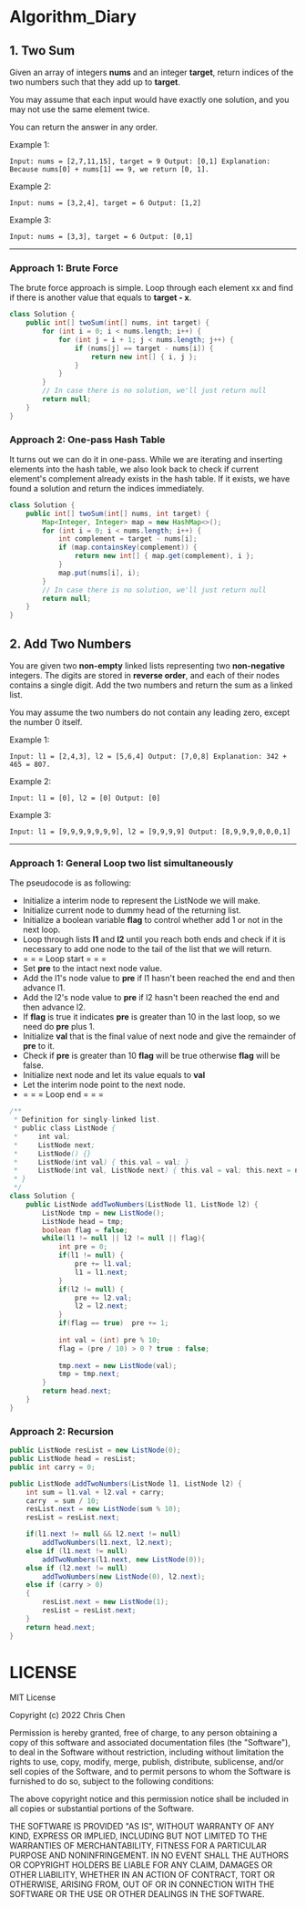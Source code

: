 # Algorithm_Diary

## 1. Two Sum

Given an array of integers **nums** and an integer **target**, return indices of the two numbers such that they add up to **target**.

You may assume that each input would have exactly one solution, and you may not use the same element twice.

You can return the answer in any order.

Example 1:

``
Input: nums = [2,7,11,15], target = 9
Output: [0,1]
Explanation: Because nums[0] + nums[1] == 9, we return [0, 1].
``

Example 2:

``
Input: nums = [3,2,4], target = 6
Output: [1,2]
``

Example 3:

``
Input: nums = [3,3], target = 6
Output: [0,1]
``

---------------
### Approach 1: Brute Force

The brute force approach is simple. Loop through each element xx and find if there is another value that equals to **target - x**.
```java
class Solution {
    public int[] twoSum(int[] nums, int target) {
        for (int i = 0; i < nums.length; i++) {
            for (int j = i + 1; j < nums.length; j++) {
                if (nums[j] == target - nums[i]) {
                    return new int[] { i, j };
                }
            }
        }
        // In case there is no solution, we'll just return null
        return null;
    }
}
```

### Approach 2: One-pass Hash Table 

It turns out we can do it in one-pass. While we are iterating and inserting elements into the hash table, we also look back to check if current element's complement already exists in the hash table. If it exists, we have found a solution and return the indices immediately.
```java
class Solution {
    public int[] twoSum(int[] nums, int target) {
        Map<Integer, Integer> map = new HashMap<>();
        for (int i = 0; i < nums.length; i++) {
            int complement = target - nums[i];
            if (map.containsKey(complement)) {
                return new int[] { map.get(complement), i };
            }
            map.put(nums[i], i);
        }
        // In case there is no solution, we'll just return null
        return null;
    }
}
```

## 2. Add Two Numbers

You are given two **non-empty** linked lists representing two **non-negative** integers. The digits are stored in **reverse order**, and each of their nodes contains a single digit. Add the two numbers and return the sum as a linked list.

You may assume the two numbers do not contain any leading zero, except the number 0 itself.

Example 1:

``
Input: l1 = [2,4,3], l2 = [5,6,4]
Output: [7,0,8]
Explanation: 342 + 465 = 807.
``

Example 2:

``
Input: l1 = [0], l2 = [0]
Output: [0]
``

Example 3:

``
Input: l1 = [9,9,9,9,9,9,9], l2 = [9,9,9,9]
Output: [8,9,9,9,0,0,0,1]
``

---------------
### Approach 1: General Loop two list simultaneously

The pseudocode is as following:
- Initialize a interim node to represent the ListNode we will make.
- Initialize current node to dummy head of the returning list.
- Initialize a boolean variable **flag** to control whether add 1 or not in the next loop.
- Loop through lists **l1** and **l2** until you reach both ends and check if it is necessary to add one node to the tail of the list that we will return.
- = = = Loop start = = =
- Set **pre** to the intact next node value.
- Add the l1's node value to **pre** if l1 hasn't been reached the end and then advance l1.
- Add the l2's node value to **pre** if l2 hasn't been reached the end and then advance l2.
- If **flag** is true it indicates **pre** is greater than 10 in the last loop, so we need do **pre** plus 1.
- Initialize **val** that is the final value of next node and give the remainder of **pre** to it.
- Check if **pre** is greater than 10 **flag** will be true otherwise **flag** will be false.
- Initialize next node and let its value equals to **val**
- Let the interim node point to the next node.
- = = = Loop end = = =


```java
/**
 * Definition for singly-linked list.
 * public class ListNode {
 *     int val;
 *     ListNode next;
 *     ListNode() {}
 *     ListNode(int val) { this.val = val; }
 *     ListNode(int val, ListNode next) { this.val = val; this.next = next; }
 * }
 */
class Solution {
    public ListNode addTwoNumbers(ListNode l1, ListNode l2) {
        ListNode tmp = new ListNode();
        ListNode head = tmp;
        boolean flag = false;
        while(l1 != null || l2 != null || flag){
            int pre = 0;
            if(l1 != null) {
                pre += l1.val;
                l1 = l1.next;
            }
            if(l2 != null) {
                pre += l2.val;
                l2 = l2.next;
            }
            if(flag == true)  pre += 1;
            
            int val = (int) pre % 10;
            flag = (pre / 10) > 0 ? true : false;
            
            tmp.next = new ListNode(val);
            tmp = tmp.next;
        }
        return head.next;
    }
}
```

### Approach 2: Recursion

```java
public ListNode resList = new ListNode(0);
public ListNode head = resList;
public int carry = 0;

public ListNode addTwoNumbers(ListNode l1, ListNode l2) { 
    int sum = l1.val + l2.val + carry;
    carry  = sum / 10;
    resList.next = new ListNode(sum % 10);
    resList = resList.next;

    if(l1.next != null && l2.next != null)
        addTwoNumbers(l1.next, l2.next);  
    else if (l1.next != null)
        addTwoNumbers(l1.next, new ListNode(0)); 
    else if (l2.next != null)
        addTwoNumbers(new ListNode(0), l2.next);   
    else if (carry > 0)
    {
        resList.next = new ListNode(1);
        resList = resList.next;
    }     
    return head.next;
}
```


# LICENSE 
MIT License

Copyright (c) 2022 Chris Chen

Permission is hereby granted, free of charge, to any person obtaining a copy
of this software and associated documentation files (the "Software"), to deal
in the Software without restriction, including without limitation the rights
to use, copy, modify, merge, publish, distribute, sublicense, and/or sell
copies of the Software, and to permit persons to whom the Software is
furnished to do so, subject to the following conditions:

The above copyright notice and this permission notice shall be included in all
copies or substantial portions of the Software.

THE SOFTWARE IS PROVIDED "AS IS", WITHOUT WARRANTY OF ANY KIND, EXPRESS OR
IMPLIED, INCLUDING BUT NOT LIMITED TO THE WARRANTIES OF MERCHANTABILITY,
FITNESS FOR A PARTICULAR PURPOSE AND NONINFRINGEMENT. IN NO EVENT SHALL THE
AUTHORS OR COPYRIGHT HOLDERS BE LIABLE FOR ANY CLAIM, DAMAGES OR OTHER
LIABILITY, WHETHER IN AN ACTION OF CONTRACT, TORT OR OTHERWISE, ARISING FROM,
OUT OF OR IN CONNECTION WITH THE SOFTWARE OR THE USE OR OTHER DEALINGS IN THE
SOFTWARE.